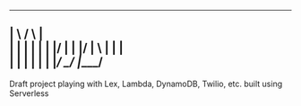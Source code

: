  ____     ____    ____
|    \   /    \  |    \
|     | |      | |     |
|____/  |      | |____/
|    \  |      | |    \
|     | |      | |     |
|____/   \____/  |____/     
----------------------------------------------------------------- 

Draft project playing with Lex, Lambda, DynamoDB, Twilio, etc. built using Serverless
